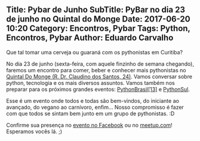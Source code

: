 Title: Pybar de Junho
SubTitle: PyBar no dia 23 de junho no Quintal do Monge
Date: 2017-06-20 10:20
Category: Encontros, Pybar
Tags: Python, Encontros, Pybar
Author: Eduardo Carvalho
---

Que tal tomar uma cerveja ou guaraná com os pythonistas em Curitiba?

No dia 23 de junho (sexta-feira, com aquele finzinho de semana chegando), faremos um encontro para comer, beber e conhecer mais pythonistas no [Quintal Do Monge (R. Dr. Claudino dos Santos, 24)](https://www.bing.com/maps/default.aspx?rtp=~adr.R.%20Doutor%20Claudino%20dos%20Santos,%2024,%20Curitiba%20-%20PR%2080020-170,%20Brazil&cp=-25.4275551~-49.2721138&lvl=15).
Vamos conversar sobre python, tecnologia e os mais diversos assuntos.
Vamos também nos preparar para os próximos grandes eventos: [PythonBrasil[13]](http://2017.pythonbrasil.org.br/) e [PythonSul](http://pythonsul.org/).

Esse é um evento onde todos e todas são bem-vindos, do iniciante ao avançado, do vegano ao carnívoro, enfim...
Nosso compromisso é fazer com que todos se sintam bem junto em um grupo de pythonistas. :D

Confirme sua presença no [evento no Facebook](#) ou no [meetup.com](#)! Esperamos vocês lá. ;)
